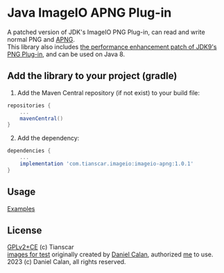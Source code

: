 # Java ImageIO APNG Plug-in
A patched version of JDK's ImageIO PNG Plug-in, can read and write normal PNG and [APNG](https://en.wikipedia.org/wiki/APNG).  
This library also includes [the performance enhancement patch of JDK9's PNG Plug-in](https://bugs.openjdk.java.net/browse/JDK-6488522), 
and can be used on Java 8.

## Add the library to your project (gradle)
1. Add the Maven Central repository (if not exist) to your build file:
```groovy
repositories {
    ...
    mavenCentral()
}
```

2. Add the dependency:
```groovy
dependencies {
    ...
    implementation 'com.tianscar.imageio:imageio-apng:1.0.1'
}
```

## Usage
[Examples](/src/test/java/com/tianscar/imageio/plugins/png/test/)

## License
[GPLv2+CE](/LICENSE) (c) Tianscar  
[images for test](/src/test/resources) originally created by [Daniel Calan](https://github.com/DanielCalan), authorized [me](https://github.com/Tianscar) to use. 2023 (c) Daniel Calan, all rights reserved.